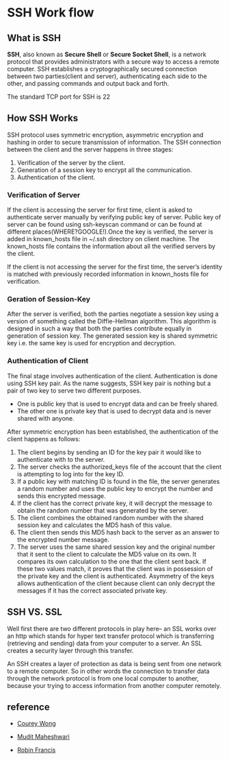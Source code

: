 # SSH Work flow #

## What is SSH ##

**SSH**, also known as **Secure Shell** or **Secure Socket Shell**, is a network protocol that provides administrators with a secure way to access a remote computer. SSH establishes a cryptographically secured connection between two parties(client and server), authenticating each side to the other, and passing commands and output back and forth.

The standard TCP port for SSH is 22

## How SSH Works ##

SSH protocol uses symmetric encryption, asymmetric encryption and hashing in order to secure transmission of information. The SSH connection between the client and the server happens in three stages:

1. Verification of the server by the client.
2. Generation of a session key to encrypt all the communication.
3. Authentication of the client.

### Verification of Server ###

If the client is accessing the server for first time, client is asked to authenticate server manually by verifying public key of server. Public key of server can be found using ssh-keyscan command or can be found at different places(WHERE?GOOGLE!).Once the key is verified, the server is added in known_hosts file in ~/.ssh directory on client machine. The known_hosts file contains the information about all the verified servers by the client.

If the client is not accessing the server for the first time, the server’s identity is matched with previously recorded information in known_hosts file for verification.

### Geration of Session-Key ###

After the server is verified, both the parties negotiate a session key using a version of something called the Diffie-Hellman algorithm. This algorithm is designed in such a way that both the parties contribute equally in generation of session key. The generated session key is shared symmetric key i.e. the same key is used for encryption and decryption.

### Authentication of Client

The final stage involves authentication of the client. Authentication is done using SSH key pair. As the name suggests, SSH key pair is nothing but a pair of two key to serve two different purposes.

- One is public key that is used to encrypt data and can be freely shared.
- The other one is private key that is used to decrypt data and is never shared with anyone.

After symmetric encryption has been established, the authentication of the client happens as follows:

1. The client begins by sending an ID for the key pair it would like to authenticate with to the server.
2. The server checks the authorized_keys file of the account that the client is attempting to log into for the key ID.
3. If a public key with matching ID is found in the file, the server generates a random number and uses the public key to encrypt the number and sends this encrypted message.
4. If the client has the correct private key, it will decrypt the message to obtain the random number that was generated by the server.
5. The client combines the obtained random number with the shared session key and calculates the MD5 hash of this value.
6. The client then sends this MD5 hash back to the server as an answer to the encrypted number message.
7. The server uses the same shared session key and the original number that it sent to the client to calculate the MD5 value on its own. It compares its own calculation to the one that the client sent back. If these two values match, it proves that the client was in possession of the private key and the client is authenticated.
Asymmetry of the keys allows authentication of the client because client can only decrypt the messages if it has the correct associated private key.

## SSH VS. SSL ##

Well first there are two different protocols in play here– an SSL works over an http which stands for hyper text transfer protocol which is transferring (retrieving and sending) data from your computer to a server. An SSL creates a security layer through this transfer.

An SSH creates a layer of protection as data is being sent from one network to a remote computer. So in other words the connection to transfer data through the network protocol is from one local computer to another, because your trying to access information from another computer remotely.


## reference ##
- [Courey Wong](https://medium.com/nyc-design/what-is-ssh-and-do-i-need-it-4129d963690f)

- [Mudit Maheshwari](https://medium.com/@Magical_Mudit/understanding-ssh-workflow-66a0e8d4bf65)

- [Robin Francis](https://medium.com/@mailrobinfrancis/ssh-for-noobs-1825234258a2)